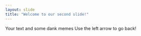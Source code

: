 ```yaml
---
layout: slide
title: "Welcome to our second slide!"
---
```

Your text and some dank memes
Use the left arrow to go back!

